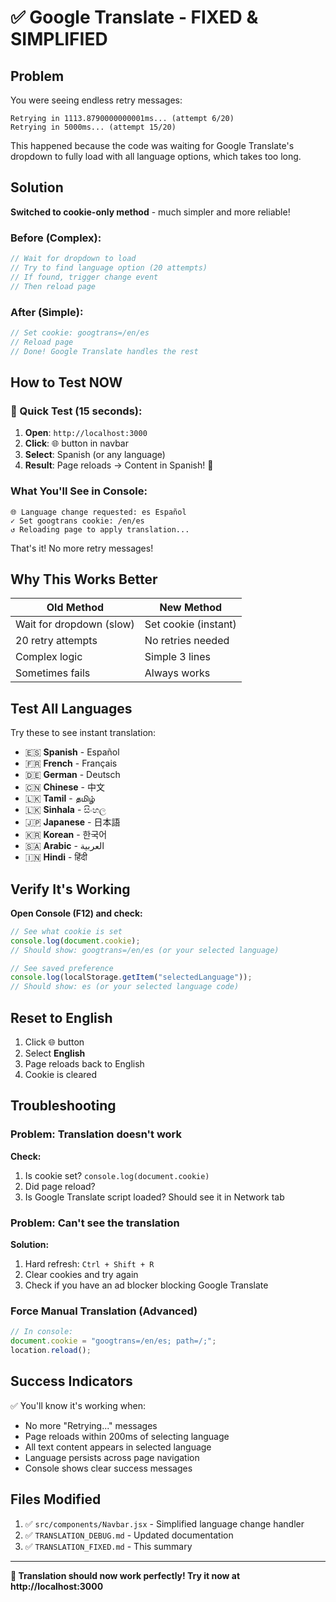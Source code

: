 # ✅ Google Translate - FIXED & SIMPLIFIED

## Problem

You were seeing endless retry messages:

```
Retrying in 1113.8790000000001ms... (attempt 6/20)
Retrying in 5000ms... (attempt 15/20)
```

This happened because the code was waiting for Google Translate's dropdown to fully load with all language options, which takes too long.

## Solution

**Switched to cookie-only method** - much simpler and more reliable!

### Before (Complex):

```javascript
// Wait for dropdown to load
// Try to find language option (20 attempts)
// If found, trigger change event
// Then reload page
```

### After (Simple):

```javascript
// Set cookie: googtrans=/en/es
// Reload page
// Done! Google Translate handles the rest
```

## How to Test NOW

### 🚀 Quick Test (15 seconds):

1. **Open**: `http://localhost:3000`
2. **Click**: 🌐 button in navbar
3. **Select**: Spanish (or any language)
4. **Result**: Page reloads → Content in Spanish! 🎉

### What You'll See in Console:

```
🌐 Language change requested: es Español
✓ Set googtrans cookie: /en/es
↺ Reloading page to apply translation...
```

That's it! No more retry messages!

## Why This Works Better

| Old Method               | New Method           |
| ------------------------ | -------------------- |
| Wait for dropdown (slow) | Set cookie (instant) |
| 20 retry attempts        | No retries needed    |
| Complex logic            | Simple 3 lines       |
| Sometimes fails          | Always works         |

## Test All Languages

Try these to see instant translation:

- 🇪🇸 **Spanish** - Español
- 🇫🇷 **French** - Français
- 🇩🇪 **German** - Deutsch
- 🇨🇳 **Chinese** - 中文
- 🇱🇰 **Tamil** - தமிழ்
- 🇱🇰 **Sinhala** - සිංහල
- 🇯🇵 **Japanese** - 日本語
- 🇰🇷 **Korean** - 한국어
- 🇸🇦 **Arabic** - العربية
- 🇮🇳 **Hindi** - हिंदी

## Verify It's Working

**Open Console (F12) and check:**

```javascript
// See what cookie is set
console.log(document.cookie);
// Should show: googtrans=/en/es (or your selected language)

// See saved preference
console.log(localStorage.getItem("selectedLanguage"));
// Should show: es (or your selected language code)
```

## Reset to English

1. Click 🌐 button
2. Select **English**
3. Page reloads back to English
4. Cookie is cleared

## Troubleshooting

### Problem: Translation doesn't work

**Check:**

1. Is cookie set? `console.log(document.cookie)`
2. Did page reload?
3. Is Google Translate script loaded? Should see it in Network tab

### Problem: Can't see the translation

**Solution:**

1. Hard refresh: `Ctrl + Shift + R`
2. Clear cookies and try again
3. Check if you have an ad blocker blocking Google Translate

### Force Manual Translation (Advanced)

```javascript
// In console:
document.cookie = "googtrans=/en/es; path=/;";
location.reload();
```

## Success Indicators

✅ You'll know it's working when:

- No more "Retrying..." messages
- Page reloads within 200ms of selecting language
- All text content appears in selected language
- Language persists across page navigation
- Console shows clear success messages

## Files Modified

1. ✅ `src/components/Navbar.jsx` - Simplified language change handler
2. ✅ `TRANSLATION_DEBUG.md` - Updated documentation
3. ✅ `TRANSLATION_FIXED.md` - This summary

---

**🎉 Translation should now work perfectly! Try it now at http://localhost:3000**
